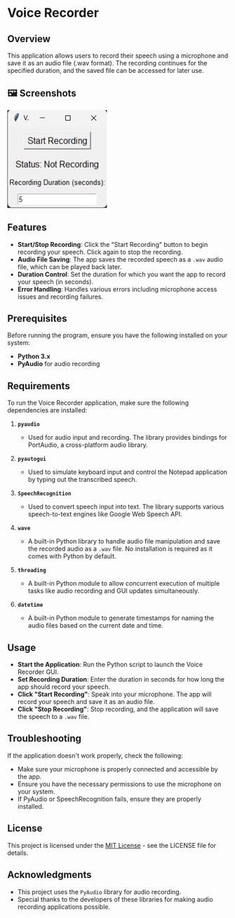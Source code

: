 # Voice Recorder 

## Overview
This application allows users to record their speech using a microphone and save it as an audio file (.wav format). The recording continues for the specified duration, and the saved file can be accessed for later use.
## 🖼 Screenshots

![Screenshot 1](main_window.png)

## Features
- **Start/Stop Recording**: Click the "Start Recording" button to begin recording your speech. Click again to stop the recording.
- **Audio File Saving**: The app saves the recorded speech as a `.wav` audio file, which can be played back later.
- **Duration Control**: Set the duration for which you want the app to record your speech (in seconds).
- **Error Handling**: Handles various errors including microphone access issues and recording failures.

## Prerequisites
Before running the program, ensure you have the following installed on your system:

- **Python 3.x**
- **PyAudio** for audio recording

## Requirements

To run the Voice Recorder application, make sure the following dependencies are installed:

1. **`pyaudio`**  
   - Used for audio input and recording. The library provides bindings for PortAudio, a cross-platform audio library.
   
2. **`pyautogui`**  
   - Used to simulate keyboard input and control the Notepad application by typing out the transcribed speech.

3. **`SpeechRecognition`**  
   - Used to convert speech input into text. The library supports various speech-to-text engines like Google Web Speech API.

4. **`wave`**  
   - A built-in Python library to handle audio file manipulation and save the recorded audio as a `.wav` file. No installation is required as it comes with Python by default.

5. **`threading`**  
   - A built-in Python module to allow concurrent execution of multiple tasks like audio recording and GUI updates simultaneously.

6. **`datetime`**  
   - A built-in Python module to generate timestamps for naming the audio files based on the current date and time.

## Usage
- **Start the Application**: Run the Python script to launch the Voice Recorder GUI.
- **Set Recording Duration**: Enter the duration in seconds for how long the app should record your speech.
- **Click "Start Recording"**: Speak into your microphone. The app will record your speech and save it as an audio file.
- **Click "Stop Recording"**: Stop recording, and the application will save the speech to a `.wav` file.

## Troubleshooting
If the application doesn't work properly, check the following:
- Make sure your microphone is properly connected and accessible by the app.
- Ensure you have the necessary permissions to use the microphone on your system.
- If PyAudio or SpeechRecognition fails, ensure they are properly installed.

## License
This project is licensed under the [MIT License](LICENSE) - see the LICENSE file for details.

## Acknowledgments
- This project uses the `PyAudio` library for audio recording.
- Special thanks to the developers of these libraries for making audio recording applications possible.
